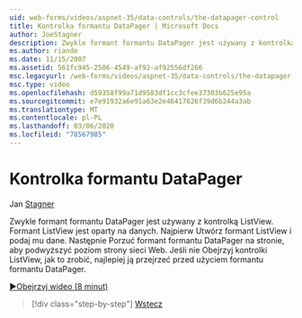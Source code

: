 ```yaml
---
uid: web-forms/videos/aspnet-35/data-controls/the-datapager-control
title: Kontrolka formantu DataPager | Microsoft Docs
author: JoeStagner
description: Zwykle formant formantu DataPager jest używany z kontrolką ListView. Formant ListView jest oparty na danych. Najpierw utwórz kontrolkę ListView i podaj jej część d...
ms.author: riande
ms.date: 11/15/2007
ms.assetid: 561fc945-2506-4549-af92-af92556df266
msc.legacyurl: /web-forms/videos/aspnet-35/data-controls/the-datapager-control
msc.type: video
ms.openlocfilehash: d59358f99a71d9583df1cc3cfee37303b625e95a
ms.sourcegitcommit: e7e91932a6e91a63e2e46417626f39d6b244a3ab
ms.translationtype: MT
ms.contentlocale: pl-PL
ms.lasthandoff: 03/06/2020
ms.locfileid: "78567985"
---
```

# <a name="the-datapager-control"></a>Kontrolka formantu DataPager

Jan [Stagner](https://github.com/JoeStagner)

Zwykle formant formantu DataPager jest używany z kontrolką ListView. Formant ListView jest oparty na danych. Najpierw Utwórz formant ListView i podaj mu dane. Następnie Porzuć formant formantu DataPager na stronie, aby podwyższyć poziom strony sieci Web. Jeśli nie Obejrzyj kontrolki ListView, jak to zrobić, najlepiej ją przejrzeć przed użyciem formantu formantu DataPager.

[&#9654;Obejrzyj wideo (8 minut)](https://channel9.msdn.com/Blogs/ASP-NET-Site-Videos/the-datapager-control)

> [!div class="step-by-step"]
> [Wstecz](the-listview-control.md)
